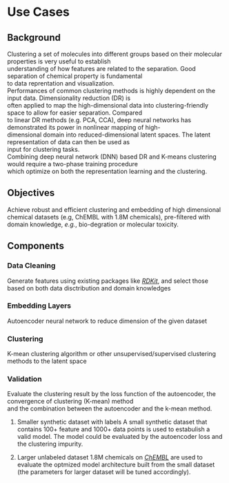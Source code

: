 # Use Cases  

## Background  
Clustering a set of molecules into different groups based on their molecular properties is very useful to establish   
understanding of how features are related to the separation. Good separation of chemical property is fundamental   
to data reprentation and visualization.   
Performances of common clustering methods is highly dependent on the input data. Dimensionality reduction (DR) is  
often applied to map the high-dimensional data into clustering-friendly space to allow for easier separation. Compared  
to linear DR methods (e.g. PCA, CCA), deep neural networks has demonstrated its power in nonlinear mapping of high-  
dimensional domain into reduced-dimensional latent spaces. The latent representation of data can then be used as  
input for clustering tasks.  
Combining deep neural network (DNN) based DR and K-means clustering would require a two-phase training procedure  
which optimize on both the representation learning and the clustering. 


## Objectives  

Achieve robust and efficient clustering and embedding of high dimensional chemical datasets (e.g, ChEMBL with 1.8M chemicals), pre-filtered with domain knowledge, *_e.g._*, bio-degration or molecular toxicity.

## Components  

### Data Cleaning
Generate features using existing packages like [*_RDKit_*](https://www.rdkit.org/), and select those based on both data disctribution and domain knowledges

### Embedding Layers
Autoencoder neural network to reduce dimension of the given dataset

### Clustering  
K-mean clustering algorithm or other unsupervised/supervised clustering methods to the latent space

### Validation  
Evaluate the clustering result by the loss function of the autoencoder, the convergence of clustering (K-mean) method  
and the combination between the autoencoder and the k-mean method.
     
1. Smaller synthetic dataset with labels
A small synthetic dataset that contains 100+ feature and 1000+ data points is used to estabulish a valid model. The model could be evaluated by the autoencoder loss and the clustering impurity. 

2. Larger unlabeled dataset
1.8M chemicals on [*_ChEMBL_*](https://www.ebi.ac.uk/chembl/) are used to evaluate the optmized model architecture built from the small dataset (the parameters for larger dataset will be tuned accordingly). 


